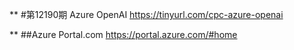 ** #第12190期 Azure OpenAI
https://tinyurl.com/cpc-azure-openai

** ##Azure Portal.com
https://portal.azure.com/#home
